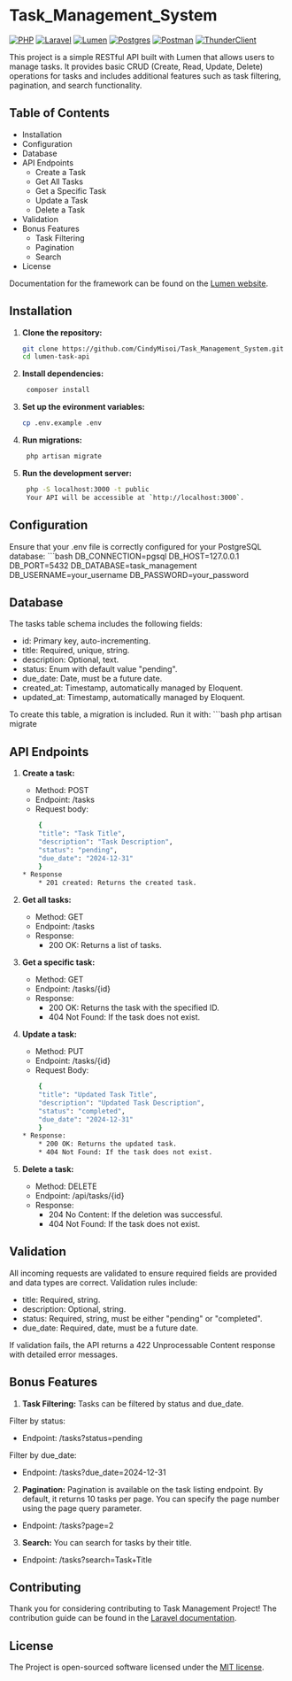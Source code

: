 # Task_Management_System
[![PHP](https://img.shields.io/badge/PHP-%23777BB4.svg)](https://www.php.net/) 
[![Laravel](https://img.shields.io/badge/Laravel-%23FF2D20.svg)](https://laravel.com/) 
[![Lumen](https://img.shields.io/badge/Lumen-%23FF2D20.svg)](https://lumen.laravel.com/) 
[![Postgres](https://img.shields.io/badge/Postgres-%23316192.svg)](https://www.postgresql.org/) 
[![Postman](https://img.shields.io/badge/Postman-%23FF6C37.svg)](https://www.postman.com/) 
[![ThunderClient](https://img.shields.io/badge/ThunderClient-%23000000.svg)](https://www.thunderclient.io/)

This project is a simple RESTful API built with Lumen that allows users to manage tasks. It provides basic CRUD (Create, Read, Update, Delete) operations for tasks and includes additional features such as task filtering, pagination, and search functionality.


## Table of Contents

* Installation
* Configuration
* Database
* API Endpoints
    * Create a Task
    * Get All Tasks
    * Get a Specific Task
    * Update a Task
    * Delete a Task
* Validation
* Bonus Features
    * Task Filtering
    * Pagination
    * Search
* License

Documentation for the framework can be found on the [Lumen website](https://lumen.laravel.com/docs).

## Installation

1. **Clone the repository:**
   ```bash
   git clone https://github.com/CindyMisoi/Task_Management_System.git
   cd lumen-task-api

2. **Install dependencies:**
   ```bash
    composer install

3. **Set up the evironment variables:**
   ```bash
   cp .env.example .env

4. **Run migrations:**
   ```bash
    php artisan migrate

5. **Run the development server:**
   ```bash
    php -S localhost:3000 -t public
    Your API will be accessible at `http://localhost:3000`.


## Configuration

Ensure that your .env file is correctly configured for your PostgreSQL database:
    ```bash
    DB_CONNECTION=pgsql
    DB_HOST=127.0.0.1
    DB_PORT=5432
    DB_DATABASE=task_management
    DB_USERNAME=your_username
    DB_PASSWORD=your_password

## Database
The tasks table schema includes the following fields:

* id: Primary key, auto-incrementing.
* title: Required, unique, string.
* description: Optional, text.
* status: Enum with default value "pending".
* due_date: Date, must be a future date.
* created_at: Timestamp, automatically managed by Eloquent.
* updated_at: Timestamp, automatically managed by Eloquent.

To create this table, a migration is included. Run it with:
    ```bash
    php artisan migrate


## API Endpoints
1. **Create a task:**
    * Method: POST
    * Endpoint: /tasks
    * Request body:
    ```bash
        {
        "title": "Task Title",
        "description": "Task Description",
        "status": "pending",
        "due_date": "2024-12-31"
        }
    * Response
        * 201 created: Returns the created task.

2. **Get all tasks:**
    * Method: GET
    * Endpoint: /tasks
    * Response:
        * 200 OK: Returns a list of tasks.

3. **Get a specific task:**
    * Method: GET
    * Endpoint: /tasks/{id}
    * Response:
        * 200 OK: Returns the task with the specified ID.
        * 404 Not Found: If the task does not exist.

4. **Update a task:**
    * Method: PUT
    * Endpoint: /tasks/{id}
    * Request Body:
    ```bash
        {
        "title": "Updated Task Title",
        "description": "Updated Task Description",
        "status": "completed",
        "due_date": "2024-12-31"
        }
   * Response:
        * 200 OK: Returns the updated task.
        * 404 Not Found: If the task does not exist.

5. **Delete a task:**
    * Method: DELETE
    * Endpoint: /api/tasks/{id}
    * Response:
        * 204 No Content: If the deletion was successful.
        * 404 Not Found: If the task does not exist.


## Validation
All incoming requests are validated to ensure required fields are provided and data types are correct. Validation rules include:

* title: Required, string.    
* description: Optional, string.
* status: Required, string, must be either "pending" or "completed".
* due_date: Required, date, must be a future date.

If validation fails, the API returns a 422 Unprocessable Content response with detailed error messages.


## Bonus Features
1. **Task Filtering:**
Tasks can be filtered by status and due_date.

Filter by status:
* Endpoint: /tasks?status=pending

Filter by due_date:
* Endpoint: /tasks?due_date=2024-12-31

2. **Pagination:**
Pagination is available on the task listing endpoint. By default, it returns 10 tasks per page. You can specify the page number using the page query parameter.
* Endpoint: /tasks?page=2

3. **Search:**
You can search for tasks by their title.
* Endpoint: /tasks?search=Task+Title


## Contributing

Thank you for considering contributing to Task Management Project! The contribution guide can be found in the [Laravel documentation](https://laravel.com/docs/contributions).

## License

The Project is open-sourced software licensed under the [MIT license](https://opensource.org/licenses/MIT).
